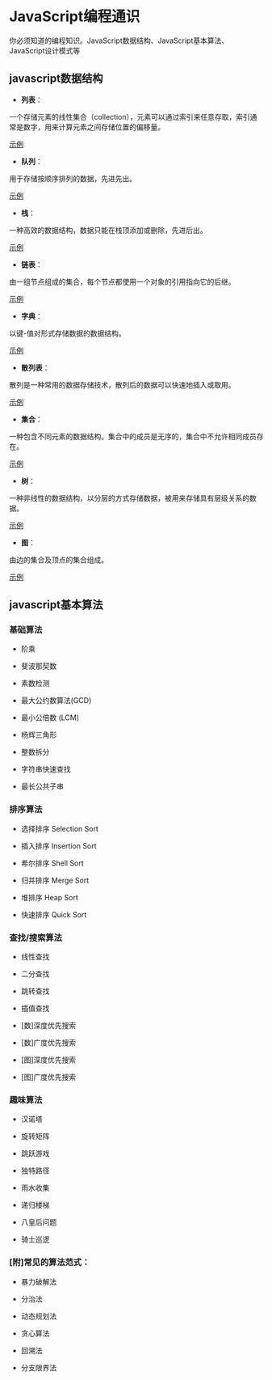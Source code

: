 # JavaScript编程通识
你必须知道的编程知识。JavaScript数据结构、JavaScript基本算法、JavaScript设计模式等 

## javascript数据结构
* **列表**： 

一个存储元素的线性集合（collection），元素可以通过索引来任意存取，索引通常是数字，用来计算元素之间存储位置的偏移量。 

[示例](https://github.com/yzsunlei/javascript-data-structure/blob/master/01.list.js)

* **队列**： 

用于存储按顺序排列的数据，先进先出。 

[示例](https://github.com/yzsunlei/javascript-data-structure/blob/master/02.queue.js)

* **栈**： 

一种高效的数据结构，数据只能在栈顶添加或删除，先进后出。 

[示例](https://github.com/yzsunlei/javascript-data-structure/blob/master/03.stack.js)

* **链表**： 

由一组节点组成的集合，每个节点都使用一个对象的引用指向它的后继。 

[示例](https://github.com/yzsunlei/javascript-data-structure/blob/master/04.linkedlist.js)

* **字典**：

以键-值对形式存储数据的数据结构。

[示例](https://github.com/yzsunlei/javascript-data-structure/blob/master/05.dictionary.js)

* **散列表**：

散列是一种常用的数据存储技术，散列后的数据可以快速地插入或取用。

[示例](https://github.com/yzsunlei/javascript-data-structure/blob/master/06.hashtable.js)

* **集合**：

一种包含不同元素的数据结构。集合中的成员是无序的，集合中不允许相同成员存在。

[示例](https://github.com/yzsunlei/javascript-data-structure/blob/master/07.set.js)

* **树**：

一种非线性的数据结构，以分层的方式存储数据，被用来存储具有层级关系的数据。

[示例](https://github.com/yzsunlei/javascript-data-structure/blob/master/08.bst.js)

* **图**：

由边的集合及顶点的集合组成。

[示例](https://github.com/yzsunlei/javascript-data-structure/blob/master/09.graph.js)

## javascript基本算法
### 基础算法

* 阶乘

* 斐波那契数

* 素数检测

* 最大公约数算法(GCD)

* 最小公倍数 (LCM)

* 杨辉三角形

* 整数拆分

* 字符串快速查找

* 最长公共子串

### 排序算法

* 选择排序 Selection Sort

* 插入排序 Insertion Sort

* 希尔排序 Shell Sort

* 归并排序 Merge Sort

* 堆排序 Heap Sort

* 快速排序 Quick Sort

### 查找/搜索算法

* 线性查找

* 二分查找

* 跳转查找

* 插值查找

* [数]深度优先搜索

* [数]广度优先搜索

* [图]深度优先搜索

* [图]广度优先搜索

### 趣味算法

* 汉诺塔

* 旋转矩阵

* 跳跃游戏

* 独特路径

* 雨水收集

* 递归楼梯

* 八皇后问题

* 骑士巡逻

### [附]常见的算法范式：

* 暴力破解法

* 分治法

* 动态规划法

* 贪心算法

* 回溯法

* 分支限界法

